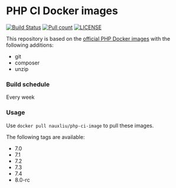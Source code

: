 # PHP CI Docker images

[![Build Status](https://github.com/nauxliu/php-ci-image/workflows/Main/badge.svg)](https://github.com/nauxliu/php-ci-image/actions) 
[![Pull count](https://img.shields.io/docker/pulls/nauxliu/php-ci-image.svg)](https://cloud.docker.com/u/nauxliu/repository/docker/nauxliu/php-ci-image) 
[![LICENSE](https://img.shields.io/github/license/nauxliu/php-ci-image)](https://github.com/nauxliu/php-ci-image/blob/master/LICENSE) 


This repository is based on the [official PHP Docker images](https://hub.docker.com/_/php) with the following additions:

* git
* composer
* unzip

### Build schedule

Every week

### Usage

Use `docker pull nauxliu/php-ci-image` to pull these images.

The following tags are available:

* 7.0
* 7.1
* 7.2
* 7.3
* 7.4
* 8.0-rc
